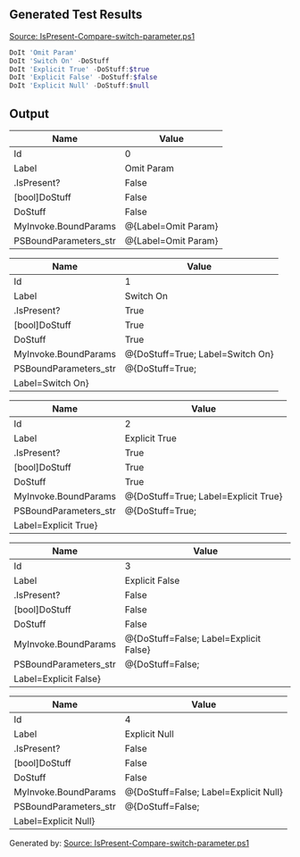 ## Generated Test Results

[Source: IsPresent-Compare-switch-parameter.ps1](IsPresent-Compare-switch-parameter.ps1)

```ps1
DoIt 'Omit Param'
DoIt 'Switch On' -DoStuff
DoIt 'Explicit True' -DoStuff:$true
DoIt 'Explicit False' -DoStuff:$false
DoIt 'Explicit Null' -DoStuff:$null
```

## Output

| Name | Value | 
| - | - |
| Id | 0 |
| Label | Omit Param |
| .IsPresent? | False |
| [bool]DoStuff | False |
| DoStuff | False |
| MyInvoke.BoundParams | @{Label=Omit Param} |
| PSBoundParameters_str | @{Label=Omit Param} |


| Name | Value | 
| - | - |
| Id | 1 |
| Label | Switch On |
| .IsPresent? | True |
| [bool]DoStuff | True |
| DoStuff | True |
| MyInvoke.BoundParams | @{DoStuff=True; Label=Switch On} |
| PSBoundParameters_str | @{DoStuff=True;
 Label=Switch On} |


| Name | Value | 
| - | - |
| Id | 2 |
| Label | Explicit True |
| .IsPresent? | True |
| [bool]DoStuff | True |
| DoStuff | True |
| MyInvoke.BoundParams | @{DoStuff=True; Label=Explicit True} |
| PSBoundParameters_str | @{DoStuff=True;
 Label=Explicit True} |


| Name | Value | 
| - | - |
| Id | 3 |
| Label | Explicit False |
| .IsPresent? | False |
| [bool]DoStuff | False |
| DoStuff | False |
| MyInvoke.BoundParams | @{DoStuff=False; Label=Explicit False} |
| PSBoundParameters_str | @{DoStuff=False;
 Label=Explicit False} |


| Name | Value | 
| - | - |
| Id | 4 |
| Label | Explicit Null |
| .IsPresent? | False |
| [bool]DoStuff | False |
| DoStuff | False |
| MyInvoke.BoundParams | @{DoStuff=False; Label=Explicit Null} |
| PSBoundParameters_str | @{DoStuff=False;
 Label=Explicit Null} |


Generated by: [Source: IsPresent-Compare-switch-parameter.ps1](IsPresent-Compare-switch-parameter.ps1)
